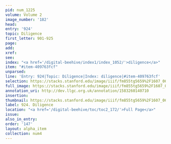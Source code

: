```yaml
---
pid: num_1225
volume: Volume 2
image_number: '182'
head: 
entry: '924'
topic: Diligence
first_letter: 901-925
page: 
add: 
xref: 
see: 
index: "<a href='/digital-beehive/index1/index_1052/'>diligence</a>"
item: "#item-409763fcf"
unparsed: 
line: 'Entry: 924|Topic: Diligence|Index: diligence|#item-409763fcf'
selection: https://stacks.stanford.edu/image/iiif/fm855tg5659%2F1607_0649/971,3370,2771,660/full/0/default.jpg
full_image: https://stacks.stanford.edu/image/iiif/fm855tg5659%2F1607_0649/full/full/0/default.jpg
annotation_uri: http://dev.llgc.org.uk/annotation/1583260140710
insertion: 
thumbnail: https://stacks.stanford.edu/image/iiif/fm855tg5659%2F1607_0649/971,3370,600,180/250,/0/default.jpg
label: 924. Diligence
location: "<a href='/digital-beehive/toc/toc2_172/'>Full Page</a>"
issue: 
also_in_entry: 
order: '147'
layout: alpha_item
collection: num4
---
```

